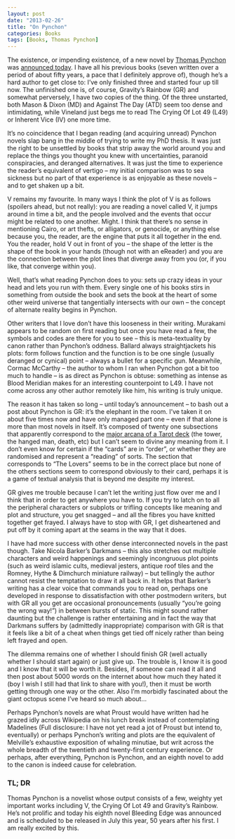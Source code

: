 ```yaml
---
layout: post
date: "2013-02-26"
title: "On Pynchon"
categories: Books
tags: [Books, Thomas Pynchon]
---
```


The existence, or impending existence, of a new novel by [Thomas Pynchon](http://en.wikipedia.org/wiki/Thomas_Pynchon) was [announced today](http://dealbook.nytimes.com/2013/02/25/pynchon-takes-on-silicon-alley/). I have all his previous books (seven written over a period of about fifty years, a pace that I definitely approve of), though he’s a hard author to get close to: I’ve only finished three and started four up till now. The unfinished one is, of course, Gravity’s Rainbow (GR) and somewhat perversely, I have two copies of the thing. Of the three unstarted, both Mason & Dixon (MD) and Against The Day (ATD) seem too dense and intimidating, while Vineland just begs me to read The Crying Of Lot 49 (L49) or Inherent Vice (IV) one more time.

It’s no coincidence that I began reading (and acquiring unread) Pynchon novels slap bang in the middle of trying to write my PhD thesis. It was just the right to be unsettled by books that strip away the world around you and replace the things you thought you knew with uncertainties, paranoid conspiracies, and deranged alternatives. It was just the time to experience the reader’s equivalent of vertigo – my initial comparison was to sea sickness but no part of that experience is as enjoyable as these novels – and to get shaken up a bit.

V remains my favourite. In many ways I think the plot of V is as follows (spoilers ahead, but not really): you are reading a novel called V, it jumps around in time a bit, and the people involved and the events that occur might be related to one another. Might. I think that there’s no sense in mentioning Cairo, or art thefts, or alligators, or genocide, or anything else because you, the reader, are the engine that puts it all together in the end. You the reader, hold V out in front of you – the shape of the letter is the shape of the book in your hands (though not with an eReader) and you are the connection between the plot lines that diverge away from you (or, if you like, that converge within you).

Well, that’s what reading Pynchon does to you: sets up crazy ideas in your head and lets you run with them. Every single one of his books stirs in something from outside the book and sets the book at the heart of some other weird universe that tangentially intersects with our own – the concept of alternate reality begins in Pynchon.

Other writers that I love don’t have this looseness in their writing. Murakami appears to be random on first reading but once you have read a few, the symbols and codes are there for you to see – this is meta-textuality by canon rather than Pynchon’s oddness. Ballard always straightjackets his plots: form follows function and the function is to be one single (usually deranged or cynical) point – always a bullet for a specific gun. Meanwhile, Cormac McCarthy – the author to whom I ran when Pynchon got a bit too much to handle – is as direct as Pynchon is obtuse: something as intense as Blood Meridian makes for an interesting counterpoint to L49. I have not come across any other author remotely like him, his writing is truly unique.

The reason it has taken so long – until today’s announcement – to bash out a post about Pynchon is GR: it’s the elephant in the room. I’ve taken it on about five times now and have only managed part one – even if that alone is more than most novels in itself. It’s composed of twenty one subsections that apparently correspond to the [major arcana of a Tarot deck](http://www.psychicguild.com/tarot_major.php) (the tower, the hanged man, death, etc) but I can’t seem to divine any meaning from it. I don’t even know for certain if the “cards” are in “order”, or whether they are randomised and represent a “reading” of sorts. The section that corresponds to “The Lovers” seems to be in the correct place but none of the others sections seem to correspond obviously to their card, perhaps it is a game of textual analysis that is beyond me despite my interest.

GR gives me trouble because I can’t let the writing just flow over me and I think that in order to get anywhere you have to. If you try to latch on to all the peripheral characters or subplots or trifling concepts like meaning and plot and structure, you get snagged – and all the fibres you have knitted together get frayed. I always have to stop with GR, I get disheartened and put off by it coming apart at the seams in the way that it does.

I have had more success with other dense interconnected novels in the past though. Take Nicola Barker’s Darkmans – this also stretches out multiple characters and weird happenings and seemingly incongruous plot points (such as weird islamic cults, medieval jesters, antique roof tiles and the Romney, Hythe & Dimchurch miniature railway) – but tellingly the author cannot resist the temptation to draw it all back in. It helps that Barker’s writing has a clear voice that commands you to read on, perhaps one developed in response to dissatisfaction with other postmodern writers, but with GR all you get are occasional pronouncements (usually “you’re going the wrong way!”) in between bursts of static. This might sound rather daunting but the challenge is rather entertaining and in fact the way that Darkmans suffers by (admittedly inappropriate) comparison with GR is that it feels like a bit of a cheat when things get tied off nicely rather than being left frayed and open.

The dilemma remains one of whether I should finish GR (well actually whether I should start again) or just give up. The trouble is, I know it is good and I know that it will be worth it. Besides, if someone can read it all and then post about 5000  words on the internet about how much they hated it (boy I wish I still had that link to share with you!), then it must be worth getting through one way or the other. Also I’m morbidly fascinated about the giant octopus scene I’ve heard so much about…

Perhaps Pynchon’s novels are what Proust would have written had he grazed idly across Wikipedia on his lunch break instead of contemplating Madelines (Full disclosure: I have not yet read a jot of Proust but intend to, eventually) or perhaps Pynchon’s writing and plots are the equivalent of Melville’s exhaustive exposition of whaling minutiae, but writ across the whole breadth of the twentieth and twenty-first century experience. Or perhaps, after everything, Pynchon is Pynchon, and an eighth novel to add to the canon is indeed cause for celebration.

### TL; DR

Thomas Pynchon is a novelist whose output consists of a few, weighty yet important works including V, the Crying Of Lot 49 and Gravity’s Rainbow. He’s not prolific and today his eighth novel Bleeding Edge was announced and is scheduled to be released in July this year, 50 years after his first. I am really excited by this.